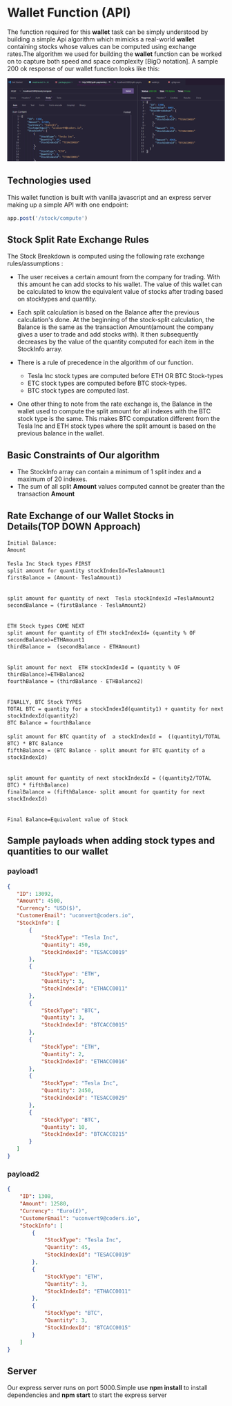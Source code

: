# Wallet Function (API)
The function required for this **wallet** task can be simply understood by building a simple Api algorithm which mimicks a real-world **wallet**
containing stocks whose values can be computed using exchange rates.The algorithm we used for  building the  **wallet** function can be worked on to capture both speed and space complexity [BigO notation]. A sample 200 ok response of our wallet function looks like this:

!["response-screenshot"](https://github.com/kendrickchibueze/Wallet-Api/blob/master/Screenshot%20(202).png?raw=true)

## Technologies used
This wallet function is built with vanilla  javascript and an express server making up a simple API with one endpoint:
```js
app.post('/stock/compute')
```

##   Stock Split Rate Exchange Rules
The Stock Breakdown is computed using the following rate exchange rules/assumptions :
*  The user receives a certain amount from the company for trading.    With this amount he can add stocks to his wallet. The value of this wallet can be calculated to know the equivalent value of stocks after trading based on stocktypes and quantity.

 * Each split calculation is based on the Balance after the previous calculation's done. At the beginning of the stock-split calculation, the Balance is the  same as the transaction Amount(amount the company gives a user to trade and add stocks with). It then subsequently decreases by the value of the quantity computed for each item in the StockInfo array.

* There is a rule of precedence in the algorithm of our function.
     * Tesla Inc  stock types are computed before ETH OR BTC Stock-types
     * ETC  stock types are computed before BTC stock-types.
     * BTC  stock types are computed last.

* One other thing to note from the rate exchange is, the Balance in the wallet used to compute the split amount for all indexes with the BTC stock type is the same. This makes BTC computation different from the Tesla Inc and ETH stock types where the split amount is based on the previous balance in the wallet.

## Basic Constraints of Our algorithm

* The StockInfo array can contain a minimum of 1 split index and a maximum of 20 indexes.
* The sum of all split **Amount** values computed cannot be greater than the transaction **Amount**


## Rate Exchange of our Wallet Stocks in Details(TOP DOWN Approach)
```
Initial Balance:
Amount

Tesla Inc Stock types FIRST
split amount for quantity stockIndexId=TeslaAmount1
firstBalance = (Amount- TeslaAmount1)


split amount for quantity of next  Tesla stockIndexId =TeslaAmount2
secondBalance = (firstBalance - TeslaAmount2)


ETH Stock types COME NEXT
split amount for quantity of ETH stockIndexId= (quantity % OF secondBalance)=ETHAmount1
thirdBalance =  (secondBalance - ETHAmount)


Split amount for next  ETH stockIndexId = (quantity % OF thirdBalance)=ETHBalance2
fourthBalance = (thirdBalance - ETHBalance2)


FINALLY, BTC Stock TYPES
TOTAL BTC = quantity for a stockIndexId(quantity1) + quantity for next stockIndexId(quantity2)
BTC Balance = fourthBalance

split amount for BTC quantity of  a stockIndexId =  ((quantity1/TOTAL BTC) * BTC Balance
fifthBalance = (BTC Balance - split amount for BTC quantity of a stockIndexId)


split amount for quantity of next stockIndexId = ((quantity2/TOTAL BTC) * fifthBalance)
finalBalance = (fifthBalance- split amount for quantity for next stockIndexId)


Final Balance=Equivalent value of Stock
```
## Sample payloads when adding stock types and quantities to our wallet

### payload1
 ```json
{
    "ID": 13092,
    "Amount": 4500,
    "Currency": "USD($)",
    "CustomerEmail": "uconvert@coders.io",
    "StockInfo": [
        {
            "StockType": "Tesla Inc",
            "Quantity": 450,
            "StockIndexId": "TESACC0019"
        },
        {
            "StockType": "ETH",
            "Quantity": 3,
            "StockIndexId": "ETHACC0011"
        },
        {
            "StockType": "BTC",
            "Quantity": 3,
            "StockIndexId": "BTCACC0015"
        },
        {
            "StockType": "ETH",
            "Quantity": 2,
            "StockIndexId": "ETHACC0016"
        },
        {
            "StockType": "Tesla Inc",
            "Quantity": 2450,
            "StockIndexId": "TESACC0029"
        },
        {
            "StockType": "BTC",
            "Quantity": 10,
            "StockIndexId": "BTCACC0215"
        }
    ]
}
```

### payload2
```json
{
    "ID": 1308,
    "Amount": 12580,
    "Currency": "Euro(£)",
    "CustomerEmail": "uconvert9@coders.io",
    "StockInfo": [
        {
            "StockType": "Tesla Inc",
            "Quantity": 45,
            "StockIndexId": "TESACC0019"
        },
        {
            "StockType": "ETH",
            "Quantity": 3,
            "StockIndexId": "ETHACC0011"
        },
        {
            "StockType": "BTC",
            "Quantity": 3,
            "StockIndexId": "BTCACC0015"
        }
    ]
}
```

## Server
Our  express server runs on port 5000.Simple use __**npm install**__  to install dependencies and **__npm start__** to start the express server